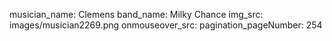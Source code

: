 musician_name: Clemens
band_name: Milky Chance
img_src: images/musician2269.png
onmouseover_src: 
pagination_pageNumber: 254